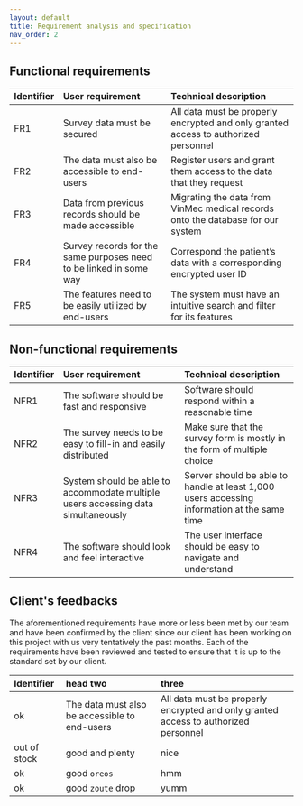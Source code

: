 ```yaml
---
layout: default
title: Requirement analysis and specification 
nav_order: 2 
---
```

## Functional requirements

| Identifier    | User requirement| Technical description |
|:-------------|:---------------------------|:------|
| FR1           | Survey data must be secured                                        | All data must be properly encrypted and only granted access to authorized personnel  |
| FR2           |  The data must also be accessible to end-users                     | Register users and grant them access to the data that they request |
| FR3           |   Data from previous records should be made accessible             | Migrating the data from VinMec medical records onto the database for our system   |
| FR4           | Survey records for the same purposes need to be linked in some way | Correspond the patient’s data with a corresponding encrypted user ID  |
| FR5           |The features need to be easily utilized by end-users                | The system must have an intuitive search and filter for its features  |

## Non-functional requirements

| Identifier        | User requirement          | Technical description |
|:-------------|:------------------|:------|
| NFR1           | The software should be fast and responsive |Software should respond within a reasonable time |
| NFR2 | The survey needs to be easy to fill-in and easily distributed| Make sure that the survey form is mostly in the form of multiple choice|
| NFR3           |System should be able to accommodate multiple users accessing data simultaneously | Server should be able to handle at least 1,000 users accessing information at the same time   |
| NFR4           | The software should look and feel interactive | The user interface should be easy to navigate and understand  |

## Client's feedbacks
The aforementioned requirements have more or less been met by our team and have been confirmed by the client since our client has been working on this project with us very tentatively the past months. Each of the requirements have been reviewed and tested to ensure that it is up to the standard set by our client. 

| Identifier        | head two          | three |
|:-------------|:------------------|:------|
| ok           | The data must also be accessible to end-users  |All data must be properly encrypted and only granted access to authorized personnel |
| out of stock | good and plenty   | nice  |
| ok           | good `oreos`      | hmm   |
| ok           | good `zoute` drop | yumm  |
